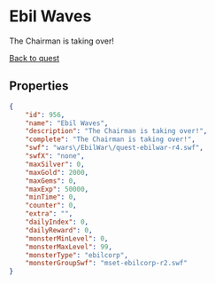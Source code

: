 # Ebil Waves

The Chairman is taking over!

[Back to quest](../quests.md)

## Properties

```json
{
    "id": 956,
    "name": "Ebil Waves",
    "description": "The Chairman is taking over!",
    "complete": "The Chairman is taking over!",
    "swf": "wars\/EbilWar\/quest-ebilwar-r4.swf",
    "swfX": "none",
    "maxSilver": 0,
    "maxGold": 2000,
    "maxGems": 0,
    "maxExp": 50000,
    "minTime": 0,
    "counter": 0,
    "extra": "",
    "dailyIndex": 0,
    "dailyReward": 0,
    "monsterMinLevel": 0,
    "monsterMaxLevel": 99,
    "monsterType": "ebilcorp",
    "monsterGroupSwf": "mset-ebilcorp-r2.swf"
}
```

